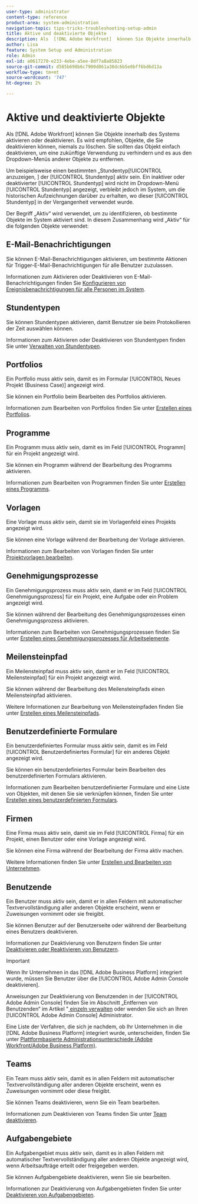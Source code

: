 ```yaml
---
user-type: administrator
content-type: reference
product-area: system-administration
navigation-topic: tips-tricks-troubleshooting-setup-admin
title: Aktive und deaktivierte Objekte
description: Als  [!DNL Adobe Workfront]  können Sie Objekte innerhalb des Systems aktivieren oder deaktivieren. Es wird empfohlen, Objekte, die Sie deaktivieren können, niemals zu löschen. Sie sollten das Objekt einfach deaktivieren, um eine zukünftige Verwendung zu verhindern und es aus den Dropdown-Menüs anderer Objekte zu entfernen.
author: Lisa
feature: System Setup and Administration
role: Admin
exl-id: a0617270-e233-4ebe-a5ee-8df7a8a85823
source-git-commit: d585b698b6c7900d861a30dc6b5e0bff6bd6d13a
workflow-type: tm+mt
source-wordcount: '747'
ht-degree: 2%

---
```


# Aktive und deaktivierte Objekte

Als [!DNL Adobe Workfront] können Sie Objekte innerhalb des Systems aktivieren oder deaktivieren. Es wird empfohlen, Objekte, die Sie deaktivieren können, niemals zu löschen. Sie sollten das Objekt einfach deaktivieren, um eine zukünftige Verwendung zu verhindern und es aus den Dropdown-Menüs anderer Objekte zu entfernen.

Um beispielsweise einen bestimmten „Stundentyp[!UICONTROL  anzuzeigen, ] der [!UICONTROL Stundentyp] aktiv sein. Ein inaktiver oder deaktivierter [!UICONTROL Stundentyp] wird nicht im Dropdown-Menü [!UICONTROL Stundentyp] angezeigt, verbleibt jedoch im System, um die historischen Aufzeichnungen darüber zu erhalten, wo dieser [!UICONTROL Stundentyp] in der Vergangenheit verwendet wurde.

Der Begriff „Aktiv“ wird verwendet, um zu identifizieren, ob bestimmte Objekte im System aktiviert sind. In diesem Zusammenhang wird „Aktiv“ für die folgenden Objekte verwendet:

## E-Mail-Benachrichtigungen

Sie können E-Mail-Benachrichtigungen aktivieren, um bestimmte Aktionen für Trigger-E-Mail-Benachrichtigungen für alle Benutzer zuzulassen.

Informationen zum Aktivieren oder Deaktivieren von E-Mail-Benachrichtigungen finden Sie [Konfigurieren von Ereignisbenachrichtigungen für alle Personen im System](../../administration-and-setup/manage-workfront/emails/configure-event-notifications-for-everyone-in-the-system.md).

## Stundentypen

Sie können Stundentypen aktivieren, damit Benutzer sie beim Protokollieren der Zeit auswählen können.

Informationen zum Aktivieren oder Deaktivieren von Stundentypen finden Sie unter [Verwalten von Stundentypen](../../administration-and-setup/set-up-workfront/configure-timesheets-schedules/hour-types.md).

## Portfolios

Ein Portfolio muss aktiv sein, damit es im Formular [!UICONTROL Neues Projekt (Business Case)] angezeigt wird.

Sie können ein Portfolio beim Bearbeiten des Portfolios aktivieren.

Informationen zum Bearbeiten von Portfolios finden Sie unter [Erstellen eines Portfolios](../../manage-work/portfolios/create-and-manage-portfolios/create-portfolios.md).

## Programme

Ein Programm muss aktiv sein, damit es im Feld [!UICONTROL Programm] für ein Projekt angezeigt wird.

Sie können ein Programm während der Bearbeitung des Programms aktivieren.

Informationen zum Bearbeiten von Programmen finden Sie unter [Erstellen eines Programms](../../manage-work/portfolios/create-and-manage-programs/create-program.md).

## Vorlagen

Eine Vorlage muss aktiv sein, damit sie im Vorlagenfeld eines Projekts angezeigt wird.

Sie können eine Vorlage während der Bearbeitung der Vorlage aktivieren.

Informationen zum Bearbeiten von Vorlagen finden Sie unter [Projektvorlagen bearbeiten](../../manage-work/projects/create-and-manage-templates/edit-templates.md).

## Genehmigungsprozesse

Ein Genehmigungsprozess muss aktiv sein, damit er im Feld [!UICONTROL Genehmigungsprozess] für ein Projekt, eine Aufgabe oder ein Problem angezeigt wird.

Sie können während der Bearbeitung des Genehmigungsprozesses einen Genehmigungsprozess aktivieren.

Informationen zum Bearbeiten von Genehmigungsprozessen finden Sie unter [Erstellen eines Genehmigungsprozesses für Arbeitselemente](../../administration-and-setup/customize-workfront/configure-approval-milestone-processes/create-approval-processes.md).

## Meilensteinpfad

Ein Meilensteinpfad muss aktiv sein, damit er im Feld [!UICONTROL Meilensteinpfad] für ein Projekt angezeigt wird.

Sie können während der Bearbeitung des Meilensteinpfads einen Meilensteinpfad aktivieren.

Weitere Informationen zur Bearbeitung von Meilensteinpfaden finden Sie unter [Erstellen eines Meilensteinpfads](../../administration-and-setup/customize-workfront/configure-approval-milestone-processes/create-milestone-path.md).

## Benutzerdefinierte Formulare

Ein benutzerdefiniertes Formular muss aktiv sein, damit es im Feld [!UICONTROL Benutzerdefiniertes Formular] für ein anderes Objekt angezeigt wird.

Sie können ein benutzerdefiniertes Formular beim Bearbeiten des benutzerdefinierten Formulars aktivieren.

Informationen zum Bearbeiten benutzerdefinierter Formulare und eine Liste von Objekten, mit denen Sie sie verknüpfen können, finden Sie unter [Erstellen eines benutzerdefinierten Formulars](/help/quicksilver/administration-and-setup/customize-workfront/create-manage-custom-forms/form-designer/design-a-form/design-a-form.md).

## Firmen

Eine Firma muss aktiv sein, damit sie im Feld [!UICONTROL Firma] für ein Projekt, einen Benutzer oder eine Vorlage angezeigt wird.

Sie können eine Firma während der Bearbeitung der Firma aktiv machen.

Weitere Informationen finden Sie unter [Erstellen und Bearbeiten von Unternehmen](../../administration-and-setup/set-up-workfront/organizational-setup/create-and-edit-companies.md).

## Benutzende

Ein Benutzer muss aktiv sein, damit er in allen Feldern mit automatischer Textvervollständigung aller anderen Objekte erscheint, wenn er Zuweisungen vornimmt oder sie freigibt.

Sie können Benutzer auf der Benutzerseite oder während der Bearbeitung eines Benutzers deaktivieren.

Informationen zur Deaktivierung von Benutzern finden Sie unter [Deaktivieren oder Reaktivieren von Benutzern](../../administration-and-setup/add-users/create-and-manage-users/deactivate-a-user.md).

>[!IMPORTANT]
>
>Wenn Ihr Unternehmen in das [!DNL Adobe Business Platform] integriert wurde, müssen Sie Benutzer über die [!UICONTROL Adobe Admin Console deaktivieren].
>
>Anweisungen zur Deaktivierung von Benutzenden in der [!UICONTROL Adobe Admin Console] finden Sie im Abschnitt „Entfernen von Benutzenden“ im Artikel &quot;[ einzeln verwalten](https://helpx.adobe.com/de/enterprise/using/manage-users-individually.html) oder wenden Sie sich an Ihren [!UICONTROL Adobe Admin Console] Administrator.
>
>Eine Liste der Verfahren, die sich je nachdem, ob Ihr Unternehmen in die [!DNL Adobe Business Platform] integriert wurde, unterscheiden, finden Sie unter [Plattformbasierte Administrationsunterschiede (Adobe Workfront/Adobe Business Platform)](../../administration-and-setup/get-started-wf-administration/actions-in-admin-console.md).

## Teams

Ein Team muss aktiv sein, damit es in allen Feldern mit automatischer Textvervollständigung aller anderen Objekte erscheint, wenn es Zuweisungen vornimmt oder diese freigibt.

Sie können Teams deaktivieren, wenn Sie ein Team bearbeiten.

Informationen zum Deaktivieren von Teams finden Sie unter [Team deaktivieren](../../people-teams-and-groups/create-and-manage-teams/deactivate-a-team.md).

## Aufgabengebiete

Ein Aufgabengebiet muss aktiv sein, damit es in allen Feldern mit automatischer Textvervollständigung aller anderen Objekte angezeigt wird, wenn Arbeitsaufträge erteilt oder freigegeben werden.

Sie können Aufgabengebiete deaktivieren, wenn Sie sie bearbeiten.

Informationen zur Deaktivierung von Aufgabengebieten finden Sie unter [Deaktivieren von Aufgabengebieten](../../administration-and-setup/set-up-workfront/organizational-setup/deactivate-job-roles.md).

